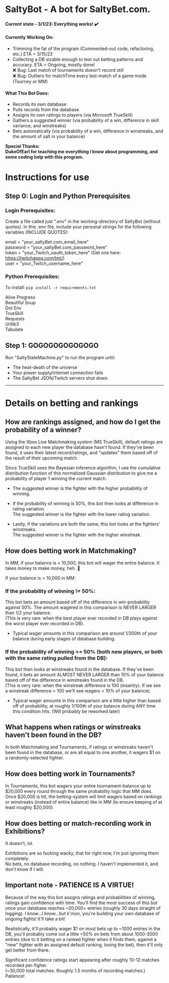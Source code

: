 # SaltyBot - A bot for SaltyBet.com.

#### Current state - 3/1/23:  Everything works!  :heavy_check_mark:
#### Currently Working On:  
* Trimming the fat of the program (Commented-out code, refactoring, etc.)  ETA = 3/15/23  
* Collecting a DB sizable enough to test out betting patterns and accuracy.  ETA = Ongoing, mostly done!  
:x: Bug:  Last match of tournaments doesn't record still  
:x: Bug:  Outliers for matchTime every last-match of a game mode (Tourney or MM)

#### What This Bot Does:

* Records its own database  
* Pulls records from the database  
* Assigns its own ratings to players (via Microsoft TrueSkill)
* Gathers a suggested winner (via probability of a win, difference in skill variance, and winstreaks)
* Bets automatically (via probability of a win, difference in winstreaks, and the amount of salt in your balance)

**Special Thanks:  
DukeOfEarl for teaching me everything I know about programming, and some coding help with this program.**

# Instructions for use

## Step 0:  Login and Python Prerequisites

### **Login Prerequisites:**

Create a file called just ".env" in the working-directory of SaltyBot (without quotes).  In this .env file, include your personal strings for the following variables (INCLUDE QUOTES):

email = "your_saltyBet.com_email_here"  
password = "your_saltyBet.com_password_here"  
token = "your_Twitch_oauth_token_here" (Get one here: https://twitchapps.com/tmi/)  
user = "your_Twitch_username_here"


### **Python Prerequisites:**  

To install: `pip install -r requirements.txt`

Alive Progress  
Beautiful Soup  
Dot Env  
TrueSkill  
Requests  
Urllib3  
Tabulate

## Step 1:  GOGOGOGOGOGOGO

Run "SaltyStateMachine.py" to run the program until:
* The heat-death of the universe
* Your power supply/internet connection fails
* The SaltyBet JSON/Twitch servers shut down  
  
---

# Details on betting and rankings

## How are rankings assigned, and how do I get the probability of a winner?

Using the Xbox Live Matchmaking system (MS TrueSkill), default ratings are assigned to each new player the database hasn't found.  If they've been found, it uses their latest record/ratings, and "updates" them based off of the result of their upcoming match.

Since TrueSkill uses the Bayesian inference algorithm, I use the cumulative distribution function of this normalized Gaussian distribution to give me a probability of player 1 winning the current match.  

* The suggested winner is the fighter with the higher probability of winning.

* If the probability of winning is 50%, this bot then looks at difference in rating variation.  
The suggested winner is the fighter with the lower rating variation.

* Lastly, if the variations are both the same, this bot looks at the fighters' winstreaks.  
The suggested winner is the fighter with the higher winstreak.

## How does betting work in Matchmaking?  

In MM, if your balance is < 10,000, this bot will wager the entire balance.  It takes money to make money, heh. :slightly_smiling_face:

If your balance is > 10,000 in MM:

### If the probability of winning != 50%:  

This bot bets an amount based off of the difference in win-probability against 50%.  The amount wagered in this comparison is NEVER LARGER than 1/2 your balance.  
(This is very rare:  when the best player ever recorded in DB plays against the worst player ever recorded in DB).  

* Typical wager amounts in this comparison are around 1/300th of your balance during early stages of database building.

### If the probability of winning == 50% (both new players, or both with the same rating pulled from the DB):

This bot then looks at winstreaks found in the database.  If they've been found, it bets an amount ALMOST NEVER LARGER than 10% of your balance based off of the difference in winstreaks found in the DB.  
(This is very rare:  when the winstreak difference is 100 (insanity).  If we see a winstreak difference > 100 we'll see wagers > 10% of your balance).  

* Typical wager amounts in this comparison are a little higher than based off of probability, at roughly 1/100th of your balance during ANY time this condition hits.  (Will probably be reworked later) 

## What happens when ratings or winstreaks haven't been found in the DB?

In both Matchmaking and Tournaments, if ratings or winstreaks haven't been found in the database, or are all equal to one another, it wagers $1 on a randomly-selected fighter.

## How does betting work in Tournaments?

In Tournaments, this bot wagers your entire tournament-balance up to $20,000 every round through the same probability logic that MM does.  Once $20,000 is hit, the betting-system will limit wagers based on rankings or winstreaks (instead of entire balance) like in MM (to ensure keeping of at least roughly $20,000).

## How does betting or match-recording work in Exhibitions?

It doesn't, lol.

Exhibitions are so fucking wacky, that for right now, I'm just ignoring them completely.  
No bets, no database recording, no nothing. I haven't implemented it, and don't know if I will.

## Important note - PATIENCE IS A VIRTUE!

Because of the way this bot assigns ratings and probabilities of winning, ratings gain confidence with time.  You'll find the most success of this bot once your database reaches ~20,000+ entries (roughly 30 days straight of logging).  I know...I know...but k'mon, you're building your own database of ongoing fights!  It'll take a bit!  

Realistically, it'll probably wager $1 on most bets up to ~1000 entries in the DB, you'll probably come out a little <50% on bets from about 1000-3000 entries (due to it betting on a ranked fighter when it finds them, against a "new" fighter with an assigned default ranking, losing the bet), then it'll only get better from there.

Significant confidence ratings start appearing after roughly 10-12 matches recorded per-figher.  
(~30,000 total matches.  Roughly 1.5 months of recording matches.)  
Patience!
